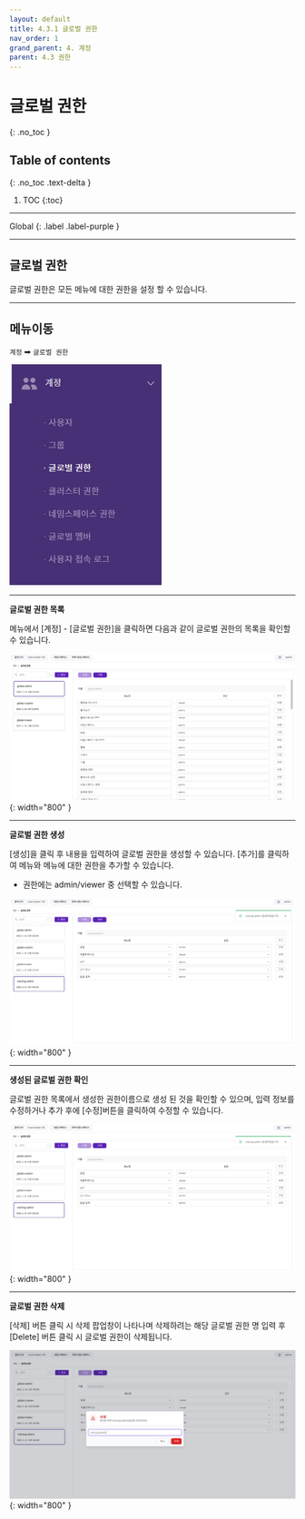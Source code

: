 ```yaml
---
layout: default
title: 4.3.1 글로벌 권한
nav_order: 1
grand_parent: 4. 계정
parent: 4.3 권한
---
```


# 글로벌 권한
{: .no_toc }

## Table of contents
{: .no_toc .text-delta }

1. TOC
{:toc}

---

<div class="code-example" markdown="1">
Global
{: .label .label-purple }
</div>

---

## 글로벌 권한
글로벌 권한은 모든 메뉴에 대한 권한을 설정 할 수 있습니다.

---

## 메뉴이동
`계정` ➡ `글로벌 권한`

![global.png](/assets/images/auth/global.png)

---

**글로벌 권한 목록**

메뉴에서 [계정] - [글로벌 권한]을 클릭하면 다음과 같이 글로벌 권한의 목록을 확인할 수 있습니다.

![4_account-auth-global.png](/assets/images/auth/4_account-auth-global.png){: width="800" }

---

**글로벌 권한 생성**

[생성]을 클릭 후 내용을 입력하여 글로벌 권한을 생성할 수 있습니다. [추가]를 클릭하여 메뉴와 메뉴에 대한 권한을 추가할 수 있습니다.

- 권한에는 admin/viewer 중 선택할 수 있습니다.

![4_account-auth-global-create-success.png](/assets/images/auth/4_account-auth-global-create-success.png){: width="800" }

---

**생성된 글로벌 권한 확인**

글로벌 권한 목록에서 생성한 권한이름으로 생성 된 것을 확인할 수 있으며, 입력 정보를 수정하거나 추가 후에 [수정]버튼을 클릭하여 수정할 수 있습니다.

![4_account-auth-global-create-success.png](/assets/images/auth/4_account-auth-global-create-success.png){: width="800" }

---

**글로벌 권한 삭제**

[삭제] 버튼 클릭 시 삭제 팝업창이 나타나며 삭제하려는 해당 글로벌 권한 명 입력 후 [Delete] 버튼 클릭 시 글로벌 권한이 삭제됩니다.

![4_account-auth-global-delete-confirm.png](/assets/images/auth/4_account-auth-global-delete-confirm.png){: width="800" }
